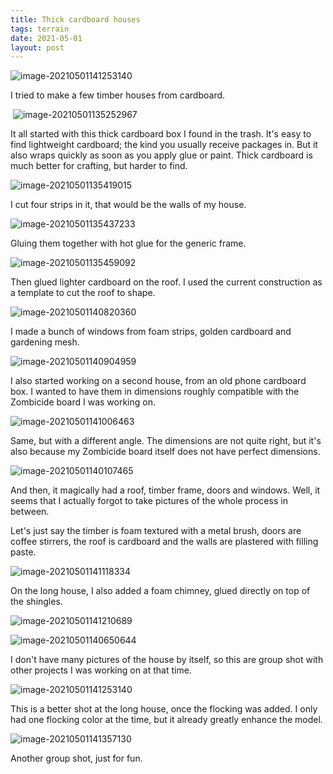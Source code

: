 ```yaml
---
title: Thick cardboard houses
tags: terrain
date: 2021-05-01
layout: post
---
```


![image-20210501141253140](image-20210501141253140.png)

I tried to make a few timber houses from cardboard.

​	![image-20210501135252967](image-20210501135252967.png)

It all started with this thick cardboard box I found in the trash. It's easy to find lightweight cardboard; the kind you usually receive packages in. But it also wraps quickly as soon as you apply glue or paint. Thick cardboard is much better for crafting, but harder to find.

![image-20210501135419015](image-20210501135419015.png)

I cut four strips in it, that would be the walls of my house.

![image-20210501135437233](image-20210501135437233.png)

Gluing them together with hot glue for the generic frame.

![image-20210501135459092](image-20210501135459092.png)

Then glued lighter cardboard on the roof. I used the current construction as a template to cut the roof to shape.

![image-20210501140820360](image-20210501140820360.png)

I made a bunch of windows from foam strips, golden cardboard and gardening mesh.

![image-20210501140904959](image-20210501140904959.png)

I also started working on a second house, from an old phone cardboard box. I wanted to have them in dimensions roughly compatible with the Zombicide board I was working on.

![image-20210501141006463](image-20210501141006463.png)

Same, but with a different angle. The dimensions are not quite right, but it's also because my Zombicide board itself does not have perfect dimensions.

![image-20210501140107465](image-20210501140107465.png)

And then, it magically had a roof, timber frame, doors and windows. Well, it seems that I actually forgot to take pictures of the whole process in between.

Let's just say the timber is foam textured with a metal brush, doors are coffee stirrers, the roof is cardboard and the walls are plastered with filling paste.

![image-20210501141118334](image-20210501141118334.png)

On the long house, I also added a foam chimney, glued directly on top of the shingles.

![image-20210501141210689](image-20210501141210689.png)

![image-20210501140650644](image-20210501140650644.png)

I don't have many pictures of the house by itself, so this are group shot with other projects I was working on at that time.

![image-20210501141253140](image-20210501141253140.png)

This is a better shot at the long house, once the flocking was added. I only had one flocking color at the time, but it already greatly enhance the model.

![image-20210501141357130](image-20210501141357130.png)

Another group shot, just for fun.

